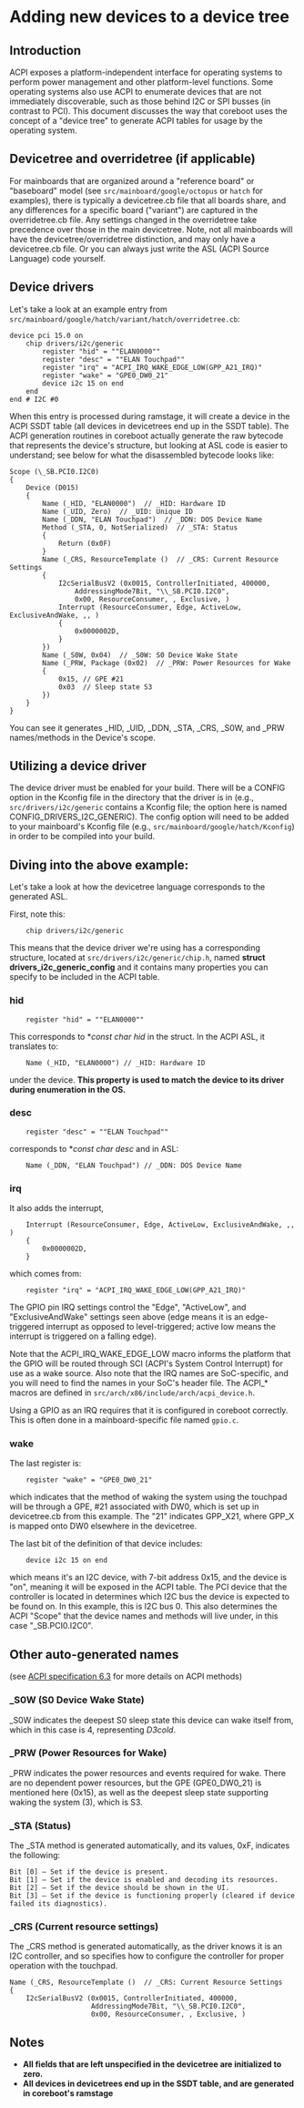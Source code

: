 # Adding new devices to a device tree

## Introduction

ACPI exposes a platform-independent interface for operating systems to perform
power management and other platform-level functions.  Some operating systems
also use ACPI to enumerate devices that are not immediately discoverable, such
as those behind I2C or SPI busses (in contrast to PCI).  This document discusses
the way that coreboot uses the concept of a "device tree" to generate ACPI
tables for usage by the operating system.

## Devicetree and overridetree (if applicable)

For mainboards that are organized around a "reference board" or "baseboard"
model (see ``src/mainboard/google/octopus`` or ``hatch`` for examples), there is
typically a devicetree.cb file that all boards share, and any differences for a
specific board ("variant") are captured in the overridetree.cb file.  Any
settings changed in the overridetree take precedence over those in the main
devicetree.  Note, not all mainboards will have the devicetree/overridetree
distinction, and may only have a devicetree.cb file.  Or you can always just
write the ASL (ACPI Source Language) code yourself.

## Device drivers

Let's take a look at an example entry from
``src/mainboard/google/hatch/variant/hatch/overridetree.cb``:

```
device pci 15.0 on
	chip drivers/i2c/generic
		register "hid" = ""ELAN0000""
		register "desc" = ""ELAN Touchpad""
		register "irq" = "ACPI_IRQ_WAKE_EDGE_LOW(GPP_A21_IRQ)"
		register "wake" = "GPE0_DW0_21"
		device i2c 15 on end
	end
end # I2C #0
```

When this entry is processed during ramstage, it will create a device in the
ACPI SSDT table (all devices in devicetrees end up in the SSDT table).  The ACPI
generation routines in coreboot actually generate the raw bytecode that
represents the device's structure, but looking at ASL code is easier to
understand; see below for what the disassembled bytecode looks like:

```
Scope (\_SB.PCI0.I2C0)
{
    Device (D015)
    {
        Name (_HID, "ELAN0000")  // _HID: Hardware ID
        Name (_UID, Zero)  // _UID: Unique ID
        Name (_DDN, "ELAN Touchpad")  // _DDN: DOS Device Name
        Method (_STA, 0, NotSerialized)  // _STA: Status
        {
            Return (0x0F)
        }
        Name (_CRS, ResourceTemplate ()  // _CRS: Current Resource Settings
        {
            I2cSerialBusV2 (0x0015, ControllerInitiated, 400000,
                AddressingMode7Bit, "\\_SB.PCI0.I2C0",
                0x00, ResourceConsumer, , Exclusive, )
            Interrupt (ResourceConsumer, Edge, ActiveLow, ExclusiveAndWake, ,, )
            {
                0x0000002D,
            }
        })
        Name (_S0W, 0x04)  // _S0W: S0 Device Wake State
        Name (_PRW, Package (0x02)  // _PRW: Power Resources for Wake
        {
            0x15, // GPE #21
            0x03  // Sleep state S3
        })
    }
}
```

You can see it generates _HID, _UID, _DDN, _STA, _CRS, _S0W, and _PRW
names/methods in the Device's scope.

## Utilizing a device driver

The device driver must be enabled for your build.  There will be a CONFIG option
in the Kconfig file in the directory that the driver is in (e.g.,
``src/drivers/i2c/generic`` contains a Kconfig file; the option here is named
CONFIG_DRIVERS_I2C_GENERIC).  The config option will need to be added to your
mainboard's Kconfig file (e.g., ``src/mainboard/google/hatch/Kconfig``) in order
to be compiled into your build.

## Diving into the above example:

Let's take a look at how the devicetree language corresponds to the generated
ASL.

First, note this:

```
    chip drivers/i2c/generic
```

This means that the device driver we're using has a corresponding structure,
located at ``src/drivers/i2c/generic/chip.h``, named **struct
drivers_i2c_generic_config** and it contains many properties you can specify to
be included in the ACPI table.

### hid

```
    register "hid" = ""ELAN0000""
```

This corresponds to **const char *hid** in the struct.  In the ACPI ASL, it
translates to:

```
    Name (_HID, "ELAN0000") // _HID: Hardware ID
```

under the device.  **This property is used to match the device to its driver
during enumeration in the OS.**

### desc

```
    register "desc" = ""ELAN Touchpad""
```

corresponds to **const char *desc** and in ASL:

```
    Name (_DDN, "ELAN Touchpad") // _DDN: DOS Device Name
```

### irq

It also adds the interrupt,

```
    Interrupt (ResourceConsumer, Edge, ActiveLow, ExclusiveAndWake, ,, )
    {
        0x0000002D,
    }
```

which comes from:

```
    register "irq" = "ACPI_IRQ_WAKE_EDGE_LOW(GPP_A21_IRQ)"
```

The GPIO pin IRQ settings control the "Edge", "ActiveLow", and
"ExclusiveAndWake" settings seen above (edge means it is an edge-triggered
interrupt as opposed to level-triggered; active low means the interrupt is
triggered on a falling edge).

Note that the ACPI_IRQ_WAKE_EDGE_LOW macro informs the platform that the GPIO
will be routed through SCI (ACPI's System Control Interrupt) for use as a wake
source.  Also note that the IRQ names are SoC-specific, and you will need to
find the names in your SoC's header file.  The ACPI_* macros are defined in
``src/arch/x86/include/arch/acpi_device.h``.

Using a GPIO as an IRQ requires that it is configured in coreboot correctly.
This is often done in a mainboard-specific file named ``gpio.c``.

### wake

The last register is:

```
    register "wake" = "GPE0_DW0_21"
```

which indicates that the method of waking the system using the touchpad will be
through a GPE, #21 associated with DW0, which is set up in devicetree.cb from
this example.  The "21" indicates GPP_X21, where GPP_X is mapped onto DW0
elsewhere in the devicetree.

The last bit of the definition of that device includes:

```
    device i2c 15 on end
```

which means it's an I2C device, with 7-bit address 0x15, and the device is "on",
meaning it will be exposed in the ACPI table.  The PCI device that the
controller is located in determines which I2C bus the device is expected to be
found on.  In this example, this is I2C bus 0.  This also determines the ACPI
"Scope" that the device names and methods will live under, in this case
"\_SB.PCI0.I2C0".

## Other auto-generated names

(see [ACPI specification
6.3](https://uefi.org/sites/default/files/resources/ACPI_6_3_final_Jan30.pdf)
for more details on ACPI methods)

### _S0W (S0 Device Wake State)
_S0W indicates the deepest S0 sleep state this device can wake itself from,
which in this case is 4, representing _D3cold_.

### _PRW (Power Resources for Wake)
_PRW indicates the power resources and events required for wake.  There are no
dependent power resources, but the GPE (GPE0_DW0_21) is mentioned here (0x15),
as well as the deepest sleep state supporting waking the system (3), which is
S3.

### _STA (Status)
The _STA method is generated automatically, and its values, 0xF, indicates the
following:

    Bit [0] – Set if the device is present.
    Bit [1] – Set if the device is enabled and decoding its resources.
    Bit [2] – Set if the device should be shown in the UI.
    Bit [3] – Set if the device is functioning properly (cleared if device failed its diagnostics).

### _CRS (Current resource settings)
The _CRS method is generated automatically, as the driver knows it is an I2C
controller, and so specifies how to configure the controller for proper
operation with the touchpad.

```
Name (_CRS, ResourceTemplate ()  // _CRS: Current Resource Settings
{
    I2cSerialBusV2 (0x0015, ControllerInitiated, 400000,
                    AddressingMode7Bit, "\\_SB.PCI0.I2C0",
                    0x00, ResourceConsumer, , Exclusive, )
```

## Notes

 - **All fields that are left unspecified in the devicetree are initialized to
   zero.**
 - **All devices in devicetrees end up in the SSDT table, and are generated in
   coreboot's ramstage**
